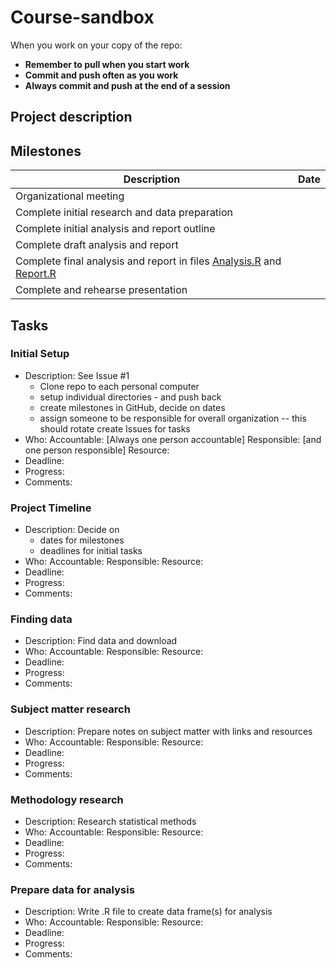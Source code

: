 # Course-sandbox

When you work on your copy of the repo:
- **Remember to pull when you start work**
- **Commit and push often as you work** 
- **Always commit and push at the end of a session** 

## Project description

## Milestones

| Description                                         | Date                   |
|-----------------------------------------------------|------------------------|
| Organizational meeting                              ||
| Complete initial research and data preparation      ||
| Complete initial analysis and report outline        ||
| Complete draft analysis and report                  ||
| Complete final analysis and report in files  [Analysis.R](Analysis.R) and [Report.R](Report.R)  ||
| Complete and rehearse presentation                 ||

## Tasks

### Initial Setup
- Description: See Issue #1
  - Clone repo to each personal computer
  - setup individual directories - and push back 
  - create milestones in GitHub, decide on dates
  - assign someone to be responsible for overall organization -- this should rotate 
  create Issues for tasks
- Who: Accountable: [Always one person accountable]  Responsible: [and one person responsible] Resource:
- Deadline: 
- Progress:
- Comments: 

### Project Timeline
- Description: Decide on 
  - dates for milestones
  - deadlines for initial tasks
- Who: Accountable:   Responsible:  Resource:
- Deadline: 
- Progress:
- Comments: 

### Finding data
- Description: Find data and download
- Who: Accountable:   Responsible:  Resource:
- Deadline: 
- Progress:
- Comments: 

### Subject matter research
- Description: Prepare notes on subject matter with links and resources
- Who: Accountable:   Responsible:  Resource:
- Deadline: 
- Progress:
- Comments: 

### Methodology research
- Description: Research statistical methods 
- Who: Accountable:   Responsible:  Resource:
- Deadline: 
- Progress:
- Comments: 

### Prepare data for analysis
- Description: Write .R file to create data frame(s) for analysis 
- Who: Accountable:   Responsible:  Resource:
- Deadline: 
- Progress:
- Comments: 

